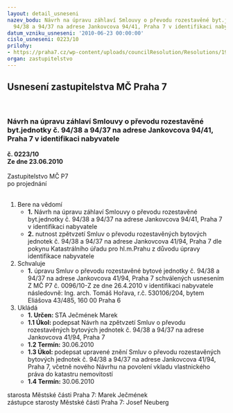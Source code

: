 ```yaml
---
layout: detail_usneseni
nazev_bodu: Návrh na úpravu záhlaví Smlouvy o převodu rozestavěné byt.jednotky č.
  94/38 a 94/37 na adrese Jankovcova 94/41, Praha 7 v identifikaci nabyvatele
datum_vzniku_usneseni: '2010-06-23 00:00:00'
cislo_usneseni: 0223/10
prilohy:
- https://praha7.cz/wp-content/uploads/councilResolution/Resolutions/19529/4-10-usn._0086.doc
organ: zastupitelstvo
---
```

<div id="ucUsn_pList" class="usn">
	<span><h2>Usnesení zastupitelstva MČ Praha 7 </h2>
<br></span><div class="standBody">
<span><h3>Návrh na úpravu záhlaví Smlouvy o převodu rozestavěné byt.jednotky č. 94/38 a 94/37 na adrese Jankovcova 94/41, Praha 7 v identifikaci nabyvatele</h3></span><div class="center">
		<strong>č. 0223/10</strong><br>
	</div>
<div class="center">
		<strong>Ze dne 23.06.2010</strong><br><br>
	</div>Zastupitelstvo MČ P7<br> po projednání<br><br><ol>
<li>Bere na vědomí<ul>
<li>
<strong>1.</strong> Návrh na úpravu záhlaví Smlouvy o převodu rozestavěné byt.jednotky č. 94/38 a 94/37 na adrese Jankovcova 94/41, Praha 7 v identifikaci nabyvatele</li>
<li>
<strong>2.</strong> nutnost zpětvzetí Smluv o převodu rozestavěných bytových jednotek č. 94/38 a 94/37 na adrese Jankovcova 41/94, Praha 7 dle pokynu Katastrálního úřadu pro hl.m.Prahu z důvodu úpravy identifikace nabyvatele</li>
</ul>
</li>
<li>Schvaluje<ul><li>
<strong>1.</strong> úpravu Smluv o převodu rozestavěné bytové jednotky č. 94/38 a 94/37 na adrese Jankovcova 41/94, Praha 7 schválených usnesením Z MČ P7 č. 0096/10-Z ze dne 26.4.2010 v identifikaci nabyvatele následovně:  Ing. arch. Tomáš Hořava, r.č. 530106/204, bytem Eliášova 43/485, 160 00 Praha 6         </li></ul>
</li>
<li>Ukládá<ul>
<li>
<strong>1. Určen: </strong>STA Ječmének Marek</li>
<li>
<strong>1.1 Úkol: </strong>podepsat Návrh na zpětvzetí Smluv o převodu rozestavěných bytových jednotek č. 94/38 a 94/37 na adrese Jankovcova 41/94, Praha 7 </li>
<li>
<strong>1.2 Termín: </strong>30.06.2010</li>
<li>
<strong>1.3 Úkol: </strong>podepsat upravené znění Smluv o převodu rozestavěných bytových jednotek č. 94/38 a 94/37 na adrese Jankovcova 41/94, Praha 7, včetně nového Návrhu na povolení vkladu vlastnického práva do katastru nemovitostí</li>
<li>
<strong>1.4 Termín: </strong>30.06.2010</li>
</ul>
</li>
</ol>starosta Městské části Praha 7: Marek Ječmének<br>zástupce starosty Městské části Praha 7: Josef Neuberg
</div>
</div>
